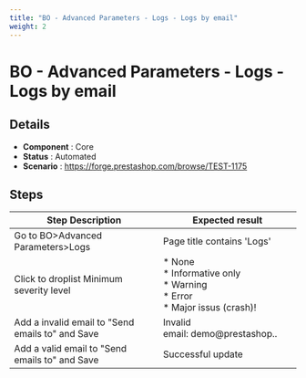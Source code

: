 ```yaml
---
title: "BO - Advanced Parameters - Logs - Logs by email"
weight: 2
---
```


# BO - Advanced Parameters - Logs - Logs by email
## Details
* **Component** : Core
* **Status** : Automated
* **Scenario** : https://forge.prestashop.com/browse/TEST-1175

## Steps
| Step Description | Expected result |
| ----- | ----- |
| Go to BO>Advanced Parameters>Logs | Page title contains 'Logs' |
| Click to droplist Minimum severity level | * None<br> * Informative only<br> * Warning<br> * Error<br> * Major issus (crash)! |
| Add a invalid email to "Send emails to" and Save | Invalid email: demo@prestashop.. |
| Add a valid email to "Send emails to" and Save | Successful update |
